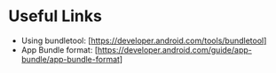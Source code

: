 # Useful Links

* Using bundletool: [https://developer.android.com/tools/bundletool]
* App Bundle format: [https://developer.android.com/guide/app-bundle/app-bundle-format]
